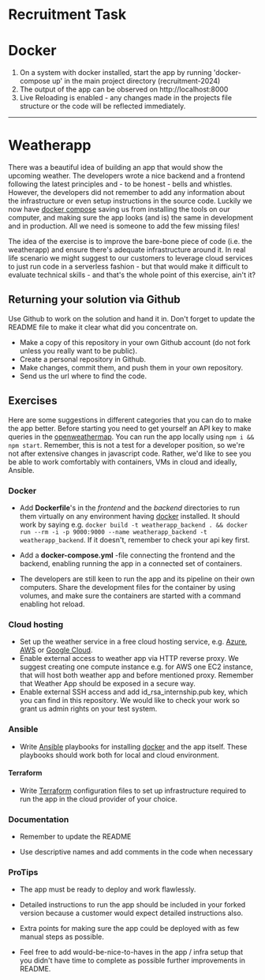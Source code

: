 # Recruitment Task
# Docker
1. On a system with docker installed, start the app by running 'docker-compose up' in the main project directory (recruitment-2024) 
2. The output of the app can be observed on http://localhost:8000
3. Live Reloading is enabled - any changes made in the projects file structure or the code will be reflected immediately.


-------------------------------------------------------
# Weatherapp

There was a beautiful idea of building an app that would show the upcoming weather. The developers wrote a nice backend and a frontend following the latest principles and - to be honest - bells and whistles. However, the developers did not remember to add any information about the infrastructure or even setup instructions in the source code.
Luckily we now have [docker compose](https://docs.docker.com/compose/) saving us from installing the tools on our computer, and making sure the app looks (and is) the same in development and in production. All we need is someone to add the few missing files!

The idea of the exercise is to improve the bare-bone piece of code (i.e. the weatherapp) and ensure there's adequate infrastructure around it. 
In real life scenario we might suggest to our customers to leverage cloud services to just run code in a serverless fashion - but that would make it difficult to evaluate technical skills - and that's the whole point of this exercise, ain't it? 


## Returning your solution via Github
Use Github to work on the solution and hand it in. Don't forget to update the README file to make it clear what did you concentrate on.

* Make a copy of this repository in your own Github account (do not fork unless you really want to be public).
* Create a personal repository in Github.
* Make changes, commit them, and push them in your own repository.
* Send us the url where to find the code.

## Exercises

Here are some suggestions in different categories that you can do to make the app better. Before starting you need to get yourself an API key to make queries in the [openweathermap](http://openweathermap.org/). You can run the app locally using `npm i && npm start`.
Remember, this is not a test for a developer position, so we're not after extensive changes in javascript code. Rather, we'd like to see you be able to work comfortably with containers, VMs in cloud and ideally, Ansible.

### Docker

* Add **Dockerfile**'s in the *frontend* and the *backend* directories to run them virtually on any environment having [docker](https://www.docker.com/) installed. It should work by saying e.g. `docker build -t weatherapp_backend . && docker run --rm -i -p 9000:9000 --name weatherapp_backend -t weatherapp_backend`. If it doesn't, remember to check your api key first.

* Add a **docker-compose.yml** -file connecting the frontend and the backend, enabling running the app in a connected set of containers.

* The developers are still keen to run the app and its pipeline on their own computers. Share the development files for the container by using volumes, and make sure the containers are started with a command enabling hot reload.

### Cloud hosting

* Set up the weather service in a free cloud hosting service, e.g. [Azure](https://azure.microsoft.com/en-us/free/), [AWS](https://aws.amazon.com/free/) or [Google Cloud](https://cloud.google.com/free/).
* Enable external access to weather app via HTTP reverse proxy. We suggest creating one compute instance e.g. for AWS one EC2 instance, that will host both weather app and before mentioned proxy. Remember that Weather App should be exposed in a secure way.
* Enable external SSH access and add id_rsa_internship.pub key, which you can find in this repository. We would like to check your work so grant us admin rights on your test system.

### Ansible

* Write [Ansible](http://docs.ansible.com/ansible/intro.html) playbooks for installing [docker](https://www.docker.com/) and the app itself. These playbooks should work both for local and cloud environment.

#### Terraform

* Write [Terraform](https://www.terraform.io/) configuration files to set up infrastructure required to run the app in the cloud provider of your choice.

### Documentation

* Remember to update the README

* Use descriptive names and add comments in the code when necessary

### ProTips

* The app must be ready to deploy and work flawlessly.

* Detailed instructions to run the app should be included in your forked version because a customer would expect detailed instructions also.

* Extra points for making sure the app could be deployed with as few manual steps as possible.

* Feel free to add would-be-nice-to-haves in the app / infra setup that you didn't have time to complete as possible further improvements in README.
